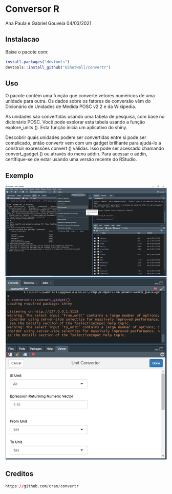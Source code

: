 Conversor R
================
Ana Paula e Gabriel Gouveia
04/03/2021

## Instalacao

Baixe o pacote com:

``` r
install.packages("devtools")
devtools::install_github("GShotwell/convertr")
```

## Uso

O pacote contém uma função que converte vetores numéricos de uma unidade
para outra. Os dados sobre os fatores de conversão vêm do Dicionário de
Unidades de Medida POSC v2.2 e da Wikipedia.

As unidades são convertidas usando uma tabela de pesquisa, com base no
dicionário POSC. Você pode explorar esta tabela usando a função
explore\_units (). Esta função inicia um aplicativo do shiny.

Descobrir quais unidades podem ser convertidas entre si pode ser
complicado, então convertr vem com um gadget brilhante para ajudá-lo a
construir expressões convert () válidas. Isso pode ser acessado chamando
convert\_gadget () ou através do menu addin. Para acessar o addin,
certifique-se de estar usando uma versão recente do RStudio.

## Exemplo

![Primeiro Passo](exemplo%201.png) ![Segundo Passo](exemplo%202.png)

## Creditos

``` r
https://github.com/cran/convertr
```
